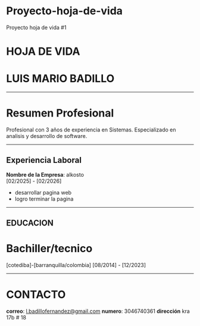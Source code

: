 # Proyecto-hoja-de-vida
Proyecto hoja de vida #1

# HOJA DE VIDA
# LUIS MARIO BADILLO

---
# Resumen Profesional

Profesional con 3 años de experiencia en Sistemas. Especializado en analisis y desarrollo de software.

---

## Experiencia Laboral

**Nombre de la Empresa**: 
alkosto  
[02/2025] - [02/2026]

- desarrollar pagina web 
- logro terminar la pagina

---
## EDUCACION
# Bachiller/tecnico
 [cotediba]-[barranquilla/colombia]
 [08/2014] - [12/2023]
 
 ---
# CONTACTO
**correo**: l.badillofernandez@gmail.com 
**numero**: 3046740361
**dirección** kra 17b # 18